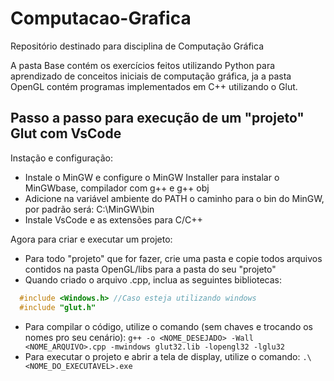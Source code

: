 # Computacao-Grafica
Repositório destinado para disciplina de Computação Gráfica

A pasta Base contém os exercícios feitos utilizando Python para aprendizado de conceitos iniciais de computação gráfica, ja a pasta OpenGL contém programas implementados em C++ utilizando o Glut.

## Passo a passo para execução de um "projeto" Glut com VsCode
  Instação e configuração:
  -  Instale o MinGW e configure o MinGW Installer para instalar o MinGWbase, compilador com g++ e g++ obj
  -  Adicione na variável ambiente do PATH o caminho para o bin do MinGW, por padrão será: C:\MinGW\bin
  -  Instale VsCode e as extensões para C/C++
  
  Agora para criar e executar um projeto:
  - Para todo "projeto" que for fazer, crie uma pasta e copie todos arquivos contidos na pasta OpenGL/libs para a pasta do seu "projeto"
  - Quando criado o arquivo .cpp, inclua as seguintes bibliotecas:
  ```c++
	#include <Windows.h> //Caso esteja utilizando windows
	#include "glut.h"
  ```
  - Para compilar o código, utilize o comando (sem chaves e trocando os nomes pro seu cenário): `g++ -o <NOME_DESEJADO> -Wall <NOME_ARQUIVO>.cpp -mwindows glut32.lib -lopengl32 -lglu32`
  - Para executar o projeto e abrir a tela de display, utilize o comando: `.\<NOME_DO_EXECUTAVEL>.exe`
